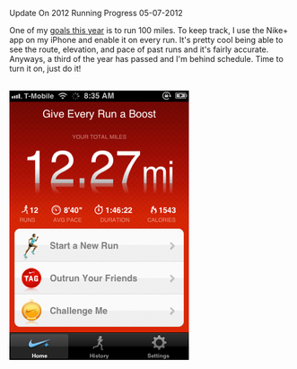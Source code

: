 Update On 2012 Running Progress
05-07-2012

One of my [goals this year][1] is to run 100 miles. To keep track, I use the Nike+ app on my iPhone and enable it on every run. It's pretty cool being able to see the route, elevation, and pace of past runs and it's fairly accurate. Anyways, a third of the year has passed and I'm behind schedule. Time to turn it on, just do it!

<br>
<img src="/static/nike+1.png" class="center" />

[1]: http://alexanderle.com/blog/2012/01/05/2012-goals.html

